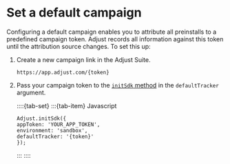 # Set a default campaign

Configuring a default campaign enables you to attribute all preinstalls to a predefined campaign token. Adjust records all information against this token until the attribution source changes. To set this up:

1. Create a new campaign link in the Adjust Suite.
   
   ```
   https://app.adjust.com/{token}
   ```

2. Pass your campaign token to the [`initSdk` method](web-initSdk-invocation) in the `defaultTracker` argument.

   ::::{tab-set}
   :::{tab-item} Javascript
   ```{code-block} js
   Adjust.initSdk({
   appToken: 'YOUR_APP_TOKEN',
   environment: 'sandbox',
   defaultTracker: '{token}'
   });
   ```
   :::
   ::::
